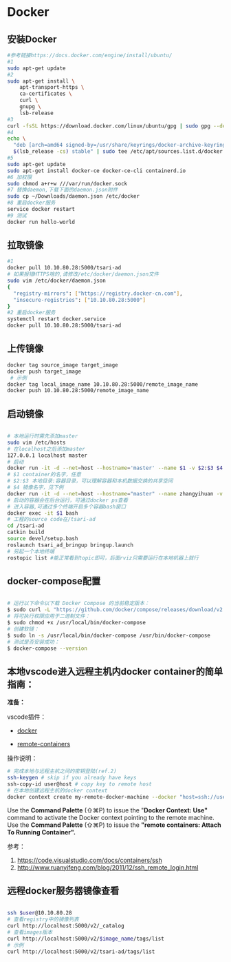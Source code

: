 # Docker

 ## 安装Docker

```bash
#参考链接https://docs.docker.com/engine/install/ubuntu/
#1
sudo apt-get update
#2
sudo apt-get install \
    apt-transport-https \
    ca-certificates \
    curl \
    gnupg \
    lsb-release
#3
curl -fsSL https://download.docker.com/linux/ubuntu/gpg | sudo gpg --dearmor -o /usr/share/keyrings/docker-archive-keyring.gpg
#4
echo \
  "deb [arch=amd64 signed-by=/usr/share/keyrings/docker-archive-keyring.gpg] https://download.docker.com/linux/ubuntu \
  $(lsb_release -cs) stable" | sudo tee /etc/apt/sources.list.d/docker.list > /dev/null
#5
sudo apt-get update
sudo apt-get install docker-ce docker-ce-cli containerd.io
#6 加权限
sudo chmod a+r+w ///var/run/docker.sock
#7 替换daemon,下载下面的daemon.json附件
sudo cp ~/Downloads/daemon.json /etc/docker
#8 重启docker服务
service docker restart
#9 测试
docker run hello-world
```

## 拉取镜像

```bash
#1
docker pull 10.10.80.28:5000/tsari-ad
# 如果报错HTTPS啥的,请修改/etc/docker/daemon.json文件
sudo vim /etc/docker/daemon.json
{
  "registry-mirrors": ["https://registry.docker-cn.com"],
  "insecure-registries": ["10.10.80.28:5000"]
}
#2 重启docker服务
systemctl restart docker.service
docker pull 10.10.80.28:5000/tsari-ad
```

## 上传镜像

```bash
docker tag source_image target_image
docker push target_image
 # 示例
docker tag local_image_name 10.10.80.28:5000/remote_image_name
docker push 10.10.80.28:5000/remote_image_name
```

## 启动镜像

```bash

# 本地运行时需先添加master
sudo vim /etc/hosts
# 在localhost之后添加master
127.0.0.1 localhost master
# 启动
docker run -it -d --net=host --hostname='master' --name $1 -v $2:$3 $4
# $1 container的名字，任意
# $2:$3 本地目录:容器目录，可以理解容器和本机数据交换的共享空间
# $4 镜像名字，见下例
docker run -it -d --net=host --hostname="master" --name zhangyihuan -v /home/znqc/exchange:/root/exchange 10.10.80.28:5000/tsari-ad
# 启动的容器会在后台运行，可通过docker ps查看
# 进入容器,可通过多个终端开启多个容器bash窗口
docker exec -it $1 bash
# 工程的source code在/tsari-ad
cd /tsari-ad
catkin build
source devel/setup.bash
roslaunch tsari_ad_bringup bringup.launch
# 另起一个本地终端
rostopic list #能正常看到topic即可，后面rviz只需要运行在本地机器上就行
```

## docker-compose配置

```bash

# 运行以下命令以下载 Docker Compose 的当前稳定版本：
$ sudo curl -L "https://github.com/docker/compose/releases/download/v2.2.2/docker-compose-$(uname -s)-$(uname -m)" -o /usr/local/bin/docker-compose
# 将可执行权限应用于二进制文件：
$ sudo chmod +x /usr/local/bin/docker-compose
# 创建软链：
$ sudo ln -s /usr/local/bin/docker-compose /usr/bin/docker-compose
# 测试是否安装成功：
$ docker-compose --version
```

## 本地vscode进入远程主机内docker container的简单指南：

**准备：**

vscode插件：

- [docker](https://marketplace.visualstudio.com/items?itemName=ms-azuretools.vscode-docker)

- [remote-containers](https://marketplace.visualstudio.com/items?itemName=ms-vscode-remote.remote-containers)

操作说明：

```bash
# 完成本地与远程主机之间的密钥登陆(ref.2)
ssh-keygen # skip if you already have keys
ssh-copy-id user@host # copy key to remote host
# 在本地创建远程主机的docker context
docker context create my-remote-docker-machine --docker "host=ssh://username@host[:port]" # add port if ssh use non default 22
```

Use the **Command Palette** (⇧⌘P) to issue the "**Docker Context: Use"** command to activate the Docker context pointing to the remote machine.
Use the **Command Palette** (⇧⌘P) to issue the **"remote containers: Attach To Running Container".**

参考：

1. https://code.visualstudio.com/docs/containers/ssh
2. http://www.ruanyifeng.com/blog/2011/12/ssh_remote_login.html

## 远程docker服务器镜像查看

```bash

ssh $user@10.10.80.28
# 查看registry中的镜像列表
curl http://localhost:5000/v2/_catalog
# 查看images版本
curl http://localhost:5000/v2/$image_name/tags/list
# 示例
curl http://localhost:5000/v2/tsari-ad/tags/list
```

